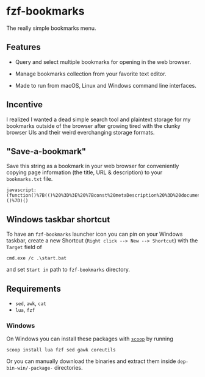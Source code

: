 # fzf-bookmarks

The really simple bookmarks menu.

## Features

- Query and select multiple bookmarks for opening in the web browser.

- Manage bookmarks collection from your favorite text editor.

- Made to run from macOS, Linux and Windows command line interfaces.

## Incentive

I realized I wanted a dead simple search tool and plaintext storage for my bookmarks outside of the browser after growing tired with the clunky browser UIs and their weird everchanging storage formats.

## "Save-a-bookmark"

Save this string as a bookmark in your web browser for conveniently copying page information (the title, URL & description) to your `bookmarks.txt` file.

```
javascript:(function()%7B(()%20%3D%3E%20%7Bconst%20metaDescription%20%3D%20document.querySelector(%60meta%5Bname%3D%22description%22%5D%60)%3Bconst%20prepend%20%3D%20%60%23%20%20%60%3Bconst%20colDelimeter%20%3D%20%60%20%20~%20%20%60%3Bprompt(%60Copy%20this%60%2C%60%24%7Bprepend%7D%24%7Bdocument.title.replace(%2F%5Cs%2B%2Fg%2C%20%60%20%60).trim()%7D%24%7BcolDelimeter%7D%24%7Bwindow.location%7D%24%7BcolDelimeter%7D%24%7BmetaDescription%20%26%26%20metaDescription.content.replace(%2F%5Cs%2B%2Fg%2C%20%60%20%60).trim()%7D%24%7BcolDelimeter%7D%60)%3B%7D)()%7D)()
```

## Windows taskbar shortcut

To have an `fzf-bookmarks` launcher icon you can pin on your Windows taskbar, create a new Shortcut (`Right click --> New --> Shortcut`) with the `Target` field of

`cmd.exe /c .\start.bat`

and set `Start in` path to `fzf-bookmarks` directory.

## Requirements

- `sed`, `awk`, `cat`
- `lua`, `fzf`

### Windows

On Windows you can install these packages with <a href="https://scoop.sh" target="_blank">`scoop`</a> by running

```
scoop install lua fzf sed gawk coreutils
```
Or you can manually download the binaries and extract them inside `dep-bin-win/-package-` directories.

